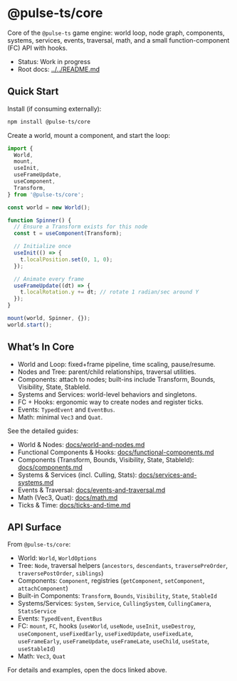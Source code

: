 # @pulse-ts/core

Core of the `@pulse-ts` game engine: world loop, node graph, components, systems, services, events, traversal, math, and a small function-component (FC) API with hooks.

- Status: Work in progress
- Root docs: [../../README.md](../../README.md)

## Quick Start

Install (if consuming externally):

```bash
npm install @pulse-ts/core
```

Create a world, mount a component, and start the loop:

```ts
import {
  World,
  mount,
  useInit,
  useFrameUpdate,
  useComponent,
  Transform,
} from '@pulse-ts/core';

const world = new World();

function Spinner() {
  // Ensure a Transform exists for this node
  const t = useComponent(Transform);

  // Initialize once
  useInit(() => {
    t.localPosition.set(0, 1, 0);
  });

  // Animate every frame
  useFrameUpdate((dt) => {
    t.localRotation.y += dt; // rotate 1 radian/sec around Y
  });
}

mount(world, Spinner, {});
world.start();
```

## What’s In Core

- World and Loop: fixed+frame pipeline, time scaling, pause/resume.
- Nodes and Tree: parent/child relationships, traversal utilities.
- Components: attach to nodes; built-ins include Transform, Bounds, Visibility, State, StableId.
- Systems and Services: world-level behaviors and singletons.
- FC + Hooks: ergonomic way to create nodes and register ticks.
- Events: `TypedEvent` and `EventBus`.
- Math: minimal `Vec3` and `Quat`.

See the detailed guides:

- World & Nodes: [docs/world-and-nodes.md](docs/world-and-nodes.md)
- Functional Components & Hooks: [docs/functional-components.md](docs/functional-components.md)
- Components (Transform, Bounds, Visibility, State, StableId): [docs/components.md](docs/components.md)
- Systems & Services (incl. Culling, Stats): [docs/services-and-systems.md](docs/services-and-systems.md)
- Events & Traversal: [docs/events-and-traversal.md](docs/events-and-traversal.md)
- Math (Vec3, Quat): [docs/math.md](docs/math.md)
- Ticks & Time: [docs/ticks-and-time.md](docs/ticks-and-time.md)

## API Surface

From `@pulse-ts/core`:

- World: `World`, `WorldOptions`
- Tree: `Node`, traversal helpers (`ancestors`, `descendants`, `traversePreOrder`, `traversePostOrder`, `siblings`)
- Components: `Component`, registries (`getComponent`, `setComponent`, `attachComponent`)
- Built-in Components: `Transform`, `Bounds`, `Visibility`, `State`, `StableId`
- Systems/Services: `System`, `Service`, `CullingSystem`, `CullingCamera`, `StatsService`
- Events: `TypedEvent`, `EventBus`
- FC: `mount`, `FC`, hooks (`useWorld`, `useNode`, `useInit`, `useDestroy`, `useComponent`, `useFixedEarly`, `useFixedUpdate`, `useFixedLate`, `useFrameEarly`, `useFrameUpdate`, `useFrameLate`, `useChild`, `useState`, `useStableId`)
- Math: `Vec3`, `Quat`

For details and examples, open the docs linked above.


